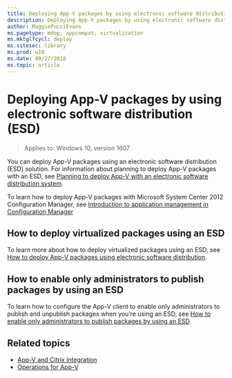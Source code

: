 ```yaml
---
title: Deploying App-V packages by using electronic software distribution (ESD)
description: Deploying App-V packages by using electronic software distribution (ESD)
author: MaggiePucciEvans
ms.pagetype: mdop, appcompat, virtualization
ms.mktglfcycl: deploy
ms.sitesec: library
ms.prod: w10
ms.date: 09/27/2018
ms.topic: article
---
```

# Deploying App-V packages by using electronic software distribution (ESD)

>Applies to: Windows 10, version 1607

You can deploy App-V packages using an electronic software distribution (ESD) solution. For information about planning to deploy App-V packages with an ESD, see [Planning to deploy App-V with an electronic software distribution system](appv-planning-to-deploy-appv-with-electronic-software-distribution-solutions.md).

To learn how to deploy App-V packages with Microsoft System Center 2012 Configuration Manager, see [Introduction to application management in Configuration Manager](https://technet.microsoft.com/library/gg682125.aspx#BKMK_Appv)

## How to deploy virtualized packages using an ESD

To learn more about how to deploy virtualized packages using an ESD, see [How to deploy App-V packages using electronic software distribution](appv-deploy-appv-packages-with-electronic-software-distribution-solutions.md).

## How to enable only administrators to publish packages by using an ESD

To learn how to configure the App-V client to enable only administrators to publish and unpublish packages when you’re using an ESD, see [How to enable only administrators to publish packages by using an ESD](appv-enable-administrators-to-publish-packages-with-electronic-software-distribution-solutions.md).

## Related topics

- [App-V and Citrix integration](https://www.microsoft.com/en-us/download/details.aspx?id=40885)
- [Operations for App-V](appv-operations.md)



